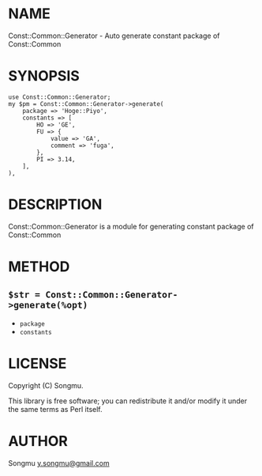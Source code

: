 # NAME

Const::Common::Generator - Auto generate constant package of Const::Common

# SYNOPSIS

    use Const::Common::Generator;
    my $pm = Const::Common::Generator->generate(
        package => 'Hoge::Piyo',
        constants => [
            HO => 'GE',
            FU => {
                value => 'GA',
                comment => 'fuga',
            },
            PI => 3.14,
        ],
    ),

# DESCRIPTION

Const::Common::Generator is a module for generating constant package of Const::Common

# METHOD

## `$str = Const::Common::Generator->generate(%opt)`

- `package`
- `constants`

# LICENSE

Copyright (C) Songmu.

This library is free software; you can redistribute it and/or modify
it under the same terms as Perl itself.

# AUTHOR

Songmu <y.songmu@gmail.com>

